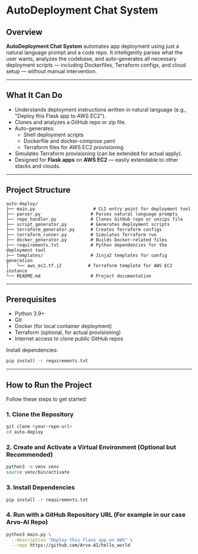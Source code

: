 # AutoDeployment Chat System

## Overview

**AutoDeployment Chat System** automates app deployment using just a natural language prompt and a code repo. It intelligently parses what the user wants, analyzes the codebase, and auto-generates all necessary deployment scripts — including Dockerfiles, Terraform configs, and cloud setup — without manual intervention.

---

## What It Can Do

- Understands deployment instructions written in natural language (e.g., "Deploy this Flask app to AWS EC2").
- Clones and analyzes a GitHub repo or zip file.
- Auto-generates:
  - Shell deployment scripts
  - Dockerfile and docker-compose.yaml
  - Terraform files for AWS EC2 provisioning
- Simulates Terraform provisioning (can be extended for actual apply).
- Designed for **Flask apps** on **AWS EC2** — easily extendable to other stacks and clouds.

---

## Project Structure

```plaintext
auto-deploy/
├── main.py                      # CLI entry point for deployment tool
├── parser.py                   # Parses natural language prompts
├── repo_handler.py             # Clones GitHub repo or unzips file
├── script_generator.py         # Generates deployment scripts
├── terraform_generator.py      # Creates Terraform configs
├── terraform_runner.py         # Simulates Terraform run
├── docker_generator.py         # Builds Docker-related files
├── requirements.txt            # Python dependencies for the deployment tool
├── templates/                  # Jinja2 templates for config generation
│   └── aws_ec2.tf.j2          # Terraform template for AWS EC2 instance
└── README.md                   # Project documentation
```

---

## Prerequisites

- Python 3.9+
- Git
- Docker (for local container deployment)
- Terraform (optional, for actual provisioning)
- Internet access to clone public GitHub repos

Install dependencies:

```bash
pip install -r requirements.txt

```

---

## How to Run the Project

Follow these steps to get started:

### 1. Clone the Repository

```bash
git clone <your-repo-url>
cd auto-deploy
```

### 2. Create and Activate a Virtual Environment (Optional but Recommended)

```bash
python3 -m venv venv
source venv/bin/activate
```

### 3. Install Dependencies

```bash
pip install -r requirements.txt
```

### 4. Run with a GitHub Repository URL (For example in our case Arvo-AI Repo)

```bash
python3 main.py \
  --description "Deploy this Flask app on AWS" \
  --repo https://github.com/Arvo-AI/hello_world
```
